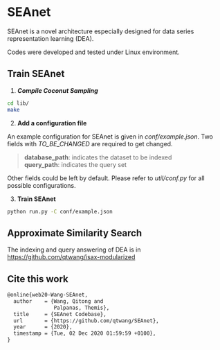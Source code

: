# SEAnet

SEAnet is a novel architecture especially designed for data series representation learning (DEA).

Codes were developed and tested under Linux environment.

## Train SEAnet

1. _**Compile Coconut Sampling**_

```bash
cd lib/
make
```

2. **Add a configuration file**

An example configuration for SEAnet is given in *conf/example.json*.
Two fields with *TO_BE_CHANGED* are required to get changed.

> **database_path**: indicates the dataset to be indexed \
> **query_path**: indicates the query set

Other fields could be left by default.
Please refer to *util/conf.py* for all possible configurations.

3. **Train SEAnet**

```bash
python run.py -C conf/example.json
```

## Approximate Similarity Search

The indexing and query answering of DEA is in https://github.com/qtwang/isax-modularized

## Cite this work

```latex
@online{web20-Wang-SEAnet,
  author    = {Wang, Qitong and 
               Palpanas, Themis},
  title     = {SEAnet Codebase},
  url       = {https://github.com/qtwang/SEAnet},
  year      = {2020},
  timestamp = {Tue, 02 Dec 2020 01:59:59 +0100},
}
```
